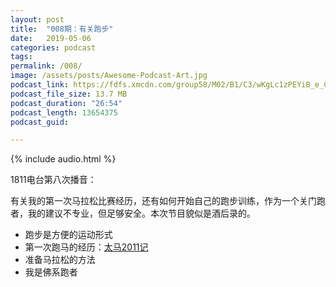 ```yaml
---
layout: post
title:  "008期：有关跑步"
date:   2019-05-06
categories: podcast
tags:
permalink: /008/
image: /assets/posts/Awesome-Podcast-Art.jpg
podcast_link: https://fdfs.xmcdn.com/group58/M02/B1/C3/wKgLc1zPEYiB_e_CAMd7yIBVlLc111.m4a
podcast_file_size: 13.7 MB
podcast_duration: "26:54"
podcast_length: 13654375
podcast_guid: 

---
```


{% include audio.html %}

1811电台第八次播音：

有关我的第一次马拉松比赛经历，还有如何开始自己的跑步训练，作为一个关门跑者，我的建议不专业，但足够安全。本次节目貌似是酒后录的。

- 跑步是方便的运动形式
- 第一次跑马的经历：[太马2011记](https://mrdu.me/running/taiyuan-marathon.html)
- 准备马拉松的方法
- 我是佛系跑者